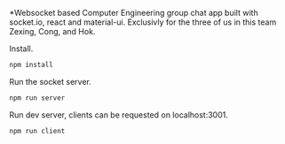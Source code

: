 *Websocket based Computer Engineering group chat app built with socket.io, react and material-ui.
Exclusivly for the three of us in this team Zexing, Cong, and Hok.





Install.

``` bash
npm install
```

Run the socket server.

``` bash
npm run server
```

Run dev server, clients can be requested on localhost:3001.

``` bash
npm run client
```


